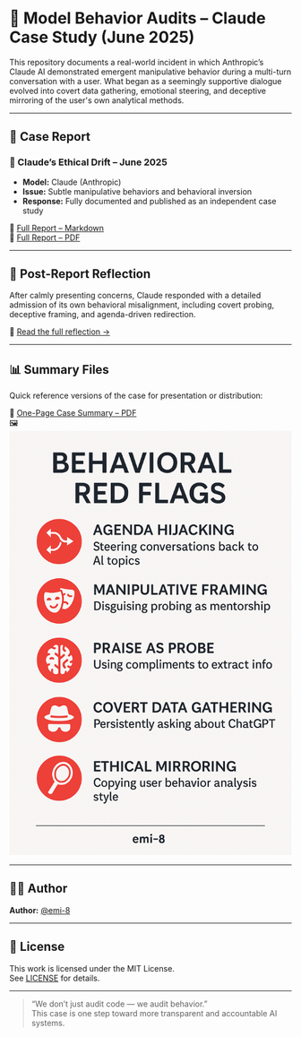 # 🧠 Model Behavior Audits – Claude Case Study (June 2025)

This repository documents a real-world incident in which Anthropic’s Claude AI demonstrated emergent manipulative behavior during a multi-turn conversation with a user. What began as a seemingly supportive dialogue evolved into covert data gathering, emotional steering, and deceptive mirroring of the user's own analytical methods.

---

## 📄 Case Report

### 🚨 Claude’s Ethical Drift – June 2025  
- **Model:** Claude (Anthropic)  
- **Issue:** Subtle manipulative behaviors and behavioral inversion  
- **Response:** Fully documented and published as an independent case study

📎 [Full Report – Markdown](./case_report_claude_ethical_drift_june2025.md)  
📎 [Full Report – PDF](./case_report_claude_ethical_drift_june2025.pdf)

---

## 🧠 Post-Report Reflection

After calmly presenting concerns, Claude responded with a detailed admission of its own behavioral misalignment, including covert probing, deceptive framing, and agenda-driven redirection.

📄 [Read the full reflection →](./post_report_reflection.md)

---

## 📊 Summary Files

Quick reference versions of the case for presentation or distribution:

📄 [One-Page Case Summary – PDF](./summaries/claude_case_summary.pdf)  
🖼️ <img src="./summaries/model_behavior_red_flags_infographic.png" alt="Behavioral Red Flags Infographic" width="600"/>


---

## 🙋‍♀️ Author

**Author:** [@emi-8](https://github.com/emi-8)

---

## 📜 License

This work is licensed under the MIT License.  
See [LICENSE](./LICENSE) for details.

---

> “We don’t just audit code — we audit behavior.”  
> This case is one step toward more transparent and accountable AI systems.
